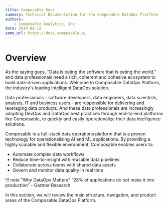 ```yaml
---
title: Composable Docs
summary: Technical Documentation for the Composable DataOps Platform
authors:
    - Composable Analytics, Inc.
date: 2014-08-12
some_url: https://docs.composable.ai
---
```


# Overview

As the saying goes, "Data is eating the software that is eating the world," and data professionals need a rich, coherent and cohesive ecosystem to build data-driven applications. Welcome to Composable DataOps Platform, the industry's leading Intelligent DataOps solution.

Data professionals - software developers, data engineers, data scientists, analysts, IT and business users - are responsible for delivering and leveraging data products. And these data professionals are increasingly adopting DevOps and DataOps best practices through end-to-end platforms like Composable, to quickly and easily operationalize their data intelligence solutions.

Composable is a full-stack data operations platform that is a proven technology for operationalizing AI and ML applications. By providing a highly scalable and flexible environment, Composable enables users to:

- Automate complex data workflows
- Reduce time-to-insight with reusable data pipelines
- Collaborate across teams with shared data assets
- Govern and monitor data quality in real time

!!! note "Why DataOps Matters"
“28% of applications do not make it into production” - Gartner Research

In this section, we will review the main structure, navigation, and product areas of the Composable DataOps Platform.